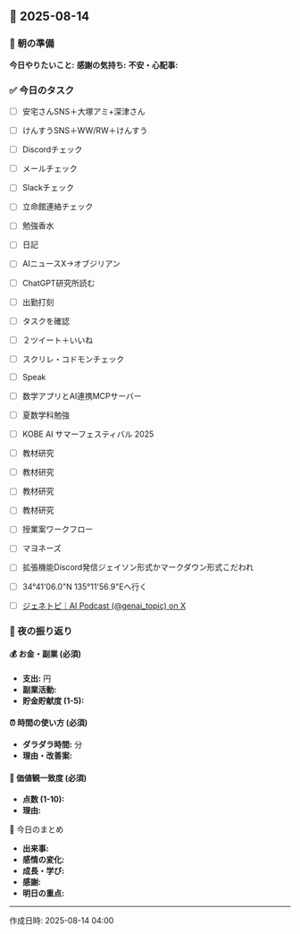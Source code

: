 ## 📅 2025-08-14

### 🌅 朝の準備
**今日やりたいこと:** 
**感謝の気持ち:** 
**不安・心配事:** 

### ✅ 今日のタスク
- [ ] 安宅さんSNS＋大塚アミ+深津さん
- [ ] けんすうSNS＋WW/RW＋けんすう
- [ ] Discordチェック
- [ ] メールチェック
- [ ] Slackチェック
- [ ] 立命館連絡チェック
- [ ] 勉強香水
- [ ] 日記
- [ ] AIニュースX→オブジリアン
- [ ] ChatGPT研究所読む
- [ ] 出勤打刻
- [ ] タスクを確認
- [ ] ２ツイート＋いいね
- [ ] スクリレ・コドモンチェック
- [ ] Speak
- [ ] 数学アプリとAI連携MCPサーバー
- [ ] 夏数学科勉強
- [ ] KOBE AI サマーフェスティバル 2025
- [ ] 教材研究
- [ ] 教材研究
- [ ] 教材研究
- [ ] 教材研究
- [ ] 授業案ワークフロー
- [ ] マヨネーズ
- [ ] 拡張機能Discord発信ジェイソン形式かマークダウン形式こだわれ
- [ ] 34°41'06.0"N 135°11'56.9"Eへ行く
- [ ] [ジェネトピ｜AI Podcast (@genai_topic) on X](https://x.com/genai_topic/status/1955602210580254865)


### 🌙 夜の振り返り

#### 💰 お金・副業 (必須)
- **支出:** 円
- **副業活動:** 
- **貯金貯献度 (1-5):** 

#### ⏰ 時間の使い方 (必須)
- **ダラダラ時間:** 分
- **理由・改善案:** 

#### 🎯 価値観一致度 (必須)
- **点数 (1-10):** 
- **理由:** 

📝 今日のまとめ
- **出来事:** 
- **感情の変化:** 
- **成長・学び:** 
- **感謝:** 
- **明日の重点:** 

---
作成日時: 2025-08-14 04:00